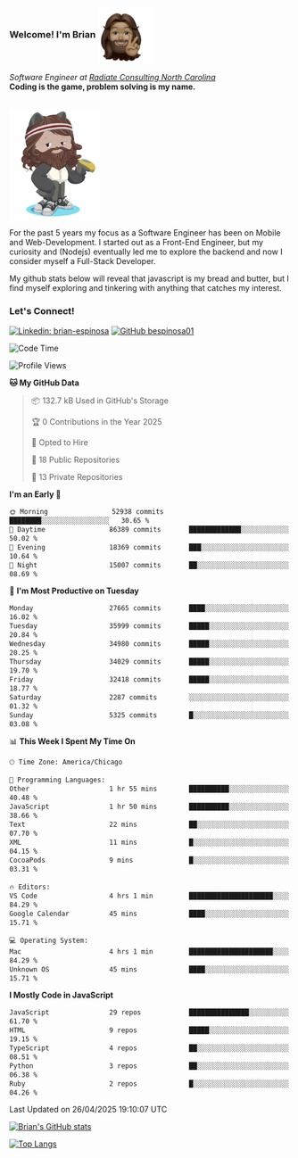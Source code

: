 ###  Welcome! I'm Brian <img align="center" src="https://github.com/bespinosa01/bespinosa01/blob/main/assets/peace-animoji.png" height="100" /></h2>
<p><em>Software Engineer at <a href="https://www.radiateconsulting.coop/north-carolina-tech-coop">Radiate Consulting North Carolina</a>
 <br/>
<!-- </br>Developer Consultant at <a href="https://codethedream.org/">Code The Dream</a> -->
</em> <b>Coding is the game, problem solving is my name.</b></p>

<br/>


 <img align="center" src="https://github.com/bespinosa01/bespinosa01/blob/main/assets/octo-me.png" height="200" /> 
 <p>
 For the past 5 years my focus as a Software Engineer has been on Mobile and Web-Development. I started out as a Front-End Engineer, but my curiosity and (Nodejs) eventually led me to explore the backend and now I consider myself a Full-Stack Developer.
</p>
<p>
 My github stats below will reveal that javascript is my bread and butter, but I find myself exploring and tinkering with anything that catches my interest. 
 </p>
 
 
### Let's Connect!

[![Linkedin: brian-espinosa](https://img.shields.io/badge/-brian--espinosa-blue?style=flat-square&logo=Linkedin&logoColor=white&link=https://www.linkedin.com/in/brian-espinosa/)](https://www.linkedin.com/in/brian-espinosa/)
[![GitHub bespinosa01](https://img.shields.io/github/followers/bespinosa01?label=follow&style=social)](https://github.com/bespinosa01)



<!--START_SECTION:waka-->
![Code Time](http://img.shields.io/badge/Code%20Time-1%2C782%20hrs%2019%20mins-blue)

![Profile Views](http://img.shields.io/badge/Profile%20Views-0-blue)

**🐱 My GitHub Data** 

> 📦 132.7 kB Used in GitHub's Storage 
 > 
> 🏆 0 Contributions in the Year 2025
 > 
> 💼 Opted to Hire
 > 
> 📜 18 Public Repositories 
 > 
> 🔑 13 Private Repositories 
 > 
**I'm an Early 🐤** 

```text
🌞 Morning                52938 commits       ████████░░░░░░░░░░░░░░░░░   30.65 % 
🌆 Daytime                86389 commits       █████████████░░░░░░░░░░░░   50.02 % 
🌃 Evening                18369 commits       ███░░░░░░░░░░░░░░░░░░░░░░   10.64 % 
🌙 Night                  15007 commits       ██░░░░░░░░░░░░░░░░░░░░░░░   08.69 % 
```
📅 **I'm Most Productive on Tuesday** 

```text
Monday                   27665 commits       ████░░░░░░░░░░░░░░░░░░░░░   16.02 % 
Tuesday                  35999 commits       █████░░░░░░░░░░░░░░░░░░░░   20.84 % 
Wednesday                34980 commits       █████░░░░░░░░░░░░░░░░░░░░   20.25 % 
Thursday                 34029 commits       █████░░░░░░░░░░░░░░░░░░░░   19.70 % 
Friday                   32418 commits       █████░░░░░░░░░░░░░░░░░░░░   18.77 % 
Saturday                 2287 commits        ░░░░░░░░░░░░░░░░░░░░░░░░░   01.32 % 
Sunday                   5325 commits        █░░░░░░░░░░░░░░░░░░░░░░░░   03.08 % 
```


📊 **This Week I Spent My Time On** 

```text
🕑︎ Time Zone: America/Chicago

💬 Programming Languages: 
Other                    1 hr 55 mins        ██████████░░░░░░░░░░░░░░░   40.48 % 
JavaScript               1 hr 50 mins        ██████████░░░░░░░░░░░░░░░   38.66 % 
Text                     22 mins             ██░░░░░░░░░░░░░░░░░░░░░░░   07.70 % 
XML                      11 mins             █░░░░░░░░░░░░░░░░░░░░░░░░   04.15 % 
CocoaPods                9 mins              █░░░░░░░░░░░░░░░░░░░░░░░░   03.31 % 

🔥 Editors: 
VS Code                  4 hrs 1 min         █████████████████████░░░░   84.29 % 
Google Calendar          45 mins             ████░░░░░░░░░░░░░░░░░░░░░   15.71 % 

💻 Operating System: 
Mac                      4 hrs 1 min         █████████████████████░░░░   84.29 % 
Unknown OS               45 mins             ████░░░░░░░░░░░░░░░░░░░░░   15.71 % 
```

**I Mostly Code in JavaScript** 

```text
JavaScript               29 repos            ███████████████░░░░░░░░░░   61.70 % 
HTML                     9 repos             █████░░░░░░░░░░░░░░░░░░░░   19.15 % 
TypeScript               4 repos             ██░░░░░░░░░░░░░░░░░░░░░░░   08.51 % 
Python                   3 repos             ██░░░░░░░░░░░░░░░░░░░░░░░   06.38 % 
Ruby                     2 repos             █░░░░░░░░░░░░░░░░░░░░░░░░   04.26 % 
```




 Last Updated on 26/04/2025 19:10:07 UTC
<!--END_SECTION:waka-->


<!--  Github STATS -->
[![Brian's GitHub stats](https://github-readme-stats.vercel.app/api?username=bespinosa01&hide=stars,contribs&count_private=true&show_icons=true)](https://github.com/anuraghazra/github-readme-stats)

[![Top Langs](https://github-readme-stats.vercel.app/api/top-langs/?username=bespinosa01&layout=compact)](https://github.com/anuraghazra/github-readme-stats)



<!--
**bespinosa01/bespinosa01** is a ✨ _special_ ✨ repository because its `README.md` (this file) appears on your GitHub profile.

Here are some ideas to get you started:

- 🔭 I’m currently working on ...
- 🌱 I’m currently learning ...
- 👯 I’m looking to collaborate on ...
- 🤔 I’m looking for help with ...
- 💬 Ask me about ...
- 📫 How to reach me: ...
- 😄 Pronouns: ...
- ⚡ Fun fact: ...
-->
